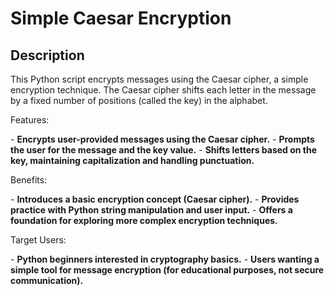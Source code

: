 <h1>Simple Caesar Encryption</h1>

<h2>Description</h2>

<p>This Python script encrypts messages using the Caesar cipher, a simple encryption technique. The Caesar cipher shifts each letter in the message by a fixed number of positions (called the key) in the alphabet.</p>

<p>Features:</p>
- <b>Encrypts user-provided messages using the Caesar cipher.</b>
- <b>Prompts the user for the message and the key value.</b>
- <b>Shifts letters based on the key, maintaining capitalization and handling punctuation.</b>

<p>Benefits:</p>
- <b>Introduces a basic encryption concept (Caesar cipher).</b>
- <b>Provides practice with Python string manipulation and user input.</b>
- <b>Offers a foundation for exploring more complex encryption techniques.</b>

  
<p>Target Users:</p>
- <b>Python beginners interested in cryptography basics.</b>
- <b>Users wanting a simple tool for message encryption (for educational purposes, not secure communication).</b>
